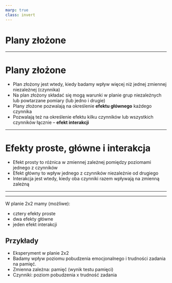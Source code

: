 ```yaml
---
marp: true
class: invert
---
```


# Plany złożone

---

# Plany złożone

* Plan złożony jest wtedy, kiedy badamy wpływ więcej niż jednej zmiennej niezależnej (czynnika)
* Na plan złożony składać się mogą warunki w planie grup niezależnych lub powtarzane pomiary (lub jedno i drugie)
* Plany złożone pozwalają na określenie **efektu głównego** każdego czynnika
* Pozwalają też na określenie efektu kilku czynników lub wszystkich czynników łącznie – **efekt interakcji**

---

# Efekty proste, główne i interakcja

* Efekt prosty to różnica w zmiennej zależnej pomiędzy poziomami jednego z czynników
* Efekt główny to wpływ jednego z czynników niezależnie od drugiego
* Interakcja jest wtedy, kiedy oba czynniki razem wpływają na zmienną zależną

---



---

W planie 2x2 mamy (możliwe): 

- cztery efekty proste
- dwa efekty główne
- jeden efekt interakcji


## Przykłady 
- Eksperyment w planie 2x2
- Badamy wpływ poziomu pobudzenia emocjonalnego i trudności zadania na pamięć.
- Zmienna zależna: pamięć (wynik testu pamięci)
- Czynniki: poziom pobudzenia x trudność zadania
 